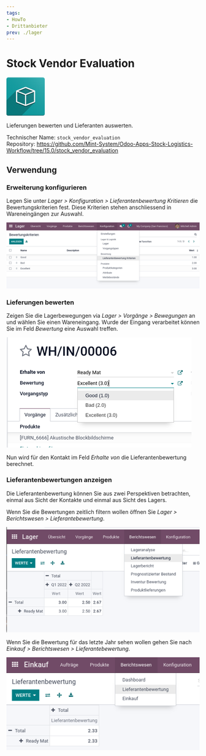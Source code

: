 ```yaml
---
tags:
- HowTo
- Drittanbieter
prev: ./lager
---
```

# Stock Vendor Evaluation
![icon_oms_box](assets/icon_oms_box.png)

Lieferungen bewerten und Lieferanten auswerten.

Technischer Name: `stock_vendor_evaluation`\
Repository: <https://github.com/Mint-System/Odoo-Apps-Stock-Logistics-Workflow/tree/15.0/stock_vendor_evaluation>

## Verwendung

### Erweiterung konfigurieren

Legen Sie unter *Lager > Konfiguration > Lieferantenbewertung Kritieren* die Bewertungskriterien fest. Diese Kriterien stehen anschliessend in Wareneingängen zur Auswahl.

![](assets/Stock%20Vendor%20Evaluation%20Bewertungskriterien.png)

### Lieferungen bewerten

Zeigen Sie die Lagerbewegungen via *Lager > Vorgänge > Bewegungen* an und wählen Sie einen Wareneingang. Wurde der Eingang verarbeitet können Sie im Feld *Bewertung* eine Auswahl treffen.

![](assets/Stock%20Vendor%20Evaluation%20Bewertung.png)

Nun wird für den Kontakt im Feld *Erhalte von* die Lieferantenbewertung berechnet.

### Lieferantenbewertungen anzeigen

Die Lieferantenbewertung können Sie aus zwei Perspektiven betrachten, einmal aus Sicht der Kontakte und einmal aus Sicht des Lagers.

Wenn Sie die Bewertungen zeitlich filtern wollen öffnen Sie *Lager > Berichtswesen > Lieferantebewertung*.

![](assets/Stock%20Vendor%20Evaluation%20Lager%20Bericht.png)

Wenn Sie die Bewertung für das letzte Jahr sehen wollen gehen Sie nach *Einkauf > Berichtswesen > Lieferantebewertung*.

![](assets/Stock%20Vendor%20Evaluation%20Einkauf%20Bericht.png)